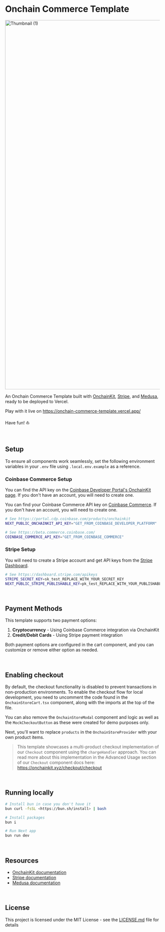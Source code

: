 # Onchain Commerce Template

<img width="1200" alt="Thumbnail (1)" src="https://github.com/user-attachments/assets/e1f513ea-d1ac-4baf-908e-35b0456d5565">

An Onchain Commerce Template built with [OnchainKit](https://onchainkit.xyz), [Stripe](https://stripe.com), and [Medusa](https://medusajs.com), ready to be deployed to Vercel.

Play with it live on https://onchain-commerce-template.vercel.app/

Have fun! ⛵️

<br />

## Setup

To ensure all components work seamlessly, set the following environment variables in your `.env` file using `.local.env.example` as a reference.

### Coinbase Commerce Setup

You can find the API key on the [Coinbase Developer Portal's OnchainKit page](https://portal.cdp.coinbase.com/products/onchainkit). If you don't have an account, you will need to create one. 

You can find your Coinbase Commerce API key on [Coinbase Commerce](https://beta.commerce.coinbase.com/). If you don't have an account, you will need to create one. 

```sh
# See https://portal.cdp.coinbase.com/products/onchainkit
NEXT_PUBLIC_ONCHAINKIT_API_KEY="GET_FROM_COINBASE_DEVELOPER_PLATFORM"

# See https://beta.commerce.coinbase.com/
COINBASE_COMMERCE_API_KEY="GET_FROM_COINBASE_COMMERCE"
```

### Stripe Setup

You will need to create a Stripe account and get API keys from the [Stripe Dashboard](https://dashboard.stripe.com/apikeys).

```sh
# See https://dashboard.stripe.com/apikeys
STRIPE_SECRET_KEY=sk_test_REPLACE_WITH_YOUR_SECRET_KEY
NEXT_PUBLIC_STRIPE_PUBLISHABLE_KEY=pk_test_REPLACE_WITH_YOUR_PUBLISHABLE_KEY
```

<br />

## Payment Methods

This template supports two payment options:

1. **Cryptocurrency** - Using Coinbase Commerce integration via OnchainKit
2. **Credit/Debit Cards** - Using Stripe payment integration

Both payment options are configured in the cart component, and you can customize or remove either option as needed.

<br />

## Enabling checkout

By default, the checkout functionality is disabled to prevent transactions in non-production environments. To enable the checkout flow for local development, you need to uncomment the code found in the `OnchainStoreCart.tsx` component, along with the imports at the top of the file.

You can also remove the `OnchainStoreModal` component and logic as well as the `MockCheckoutButton` as these were created for demo purposes only. 

Next, you'll want to replace `products` in the `OnchainStoreProvider` with your own product items. 


>This template showcases a multi-product checkout implementation of our `Checkout` component using the `chargeHandler` approach. You can read more about this implementation in the Advanced Usage section of our `Checkout` component docs here: https://onchainkit.xyz/checkout/checkout


<br />

## Running locally

```sh
# Install bun in case you don't have it
bun curl -fsSL <https://bun.sh/install> | bash

# Install packages
bun i

# Run Next app
bun run dev
```
<br />

## Resources

- [OnchainKit documentation](https://onchainkit.xyz)
- [Stripe documentation](https://stripe.com/docs)
- [Medusa documentation](https://docs.medusajs.com)

<br />

## License

This project is licensed under the MIT License - see the [LICENSE.md](LICENSE.md) file for details
